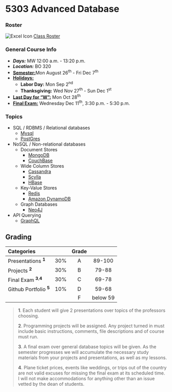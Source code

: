 # 5303 Advanced Database

### Roster
![Excel Icon](https://d3vv6lp55qjaqc.cloudfront.net/items/220B0V0H3c041K2p251Z/google-sheets-16.png?X-CloudApp-Visitor-Id=1094421) [Class Roster](https://docs.google.com/spreadsheets/d/1bYgPP1VHlXR1vsjmkMO9vhk_x7y-GIcCIr0gdyWYdWQ/edit?usp=sharing)

### General Course Info

- ___Days:___ MW 12:00 a.m. - 13:20 p.m.
- ___Location:___ BO 320
- [__Semester:__](https://msutexas.edu/registrar/_assets/files/pdfs/acadcal1920.pdf)Mon August 26<sup>th</sup> - Fri Dec 7<sup>th</sup>
- [__Holidays:__](https://msutexas.edu/registrar/_assets/files/pdfs/acadcal1920.pdf)
  - __Labor Day:__ Mon Sep 2<sup>nd</sup>
  - __Thanksgiving:__ Wed Nov 27<sup>th</sup> - Sun Dec 1<sup>st</sup>
- [__Last Day for “W”:__](https://msutexas.edu/registrar/_assets/files/pdfs/acadcal1920.pdf) Mon Oct 28<sup>th</sup>
- [__Final Exam:__](https://msutexas.edu/registrar/_assets/files/pdfs/fall19finals.pdf) Wednesday Dec 11<sup>th</sup>, 3:30 p.m. - 5:30 p.m.

### Topics

- SQL / RDBMS / Relational databases
  - [Mysql](https://www.mysql.com/)
  - [PostGres](https://www.postgresql.org/)
- NoSQL / Non-relational databases
  - Document Stores
    - [MongoDB](https://www.mongodb.com/)
    - [CouchBase](https://www.couchbase.com/)
  - Wide Column Stores
    - [Cassandra](http://cassandra.apache.org/)
    - [Scylla](http://www.scylladb.com/)
    - [HBase](https://hbase.apache.org/)
  - Key-Value Stores
    - [Redis](https://redis.io/)
    - [Amazon DynamoDB](https://aws.amazon.com/dynamodb/)
  - Graph Databases
    - [Neo4J](https://neo4j.com/)
- API Querying
  - [GraphQL](https://graphql.org/)

## Grading

| Categories                                  |       | Grade |          |
| :------------------------------------------ | :---: | :---: | :------: |
| Presentations <sup>**1**</sup>              |  30%  |   A   |  89-100  |
| Projects <sup>**2**</sup>                   |  30%  |   B   |  79-88   |
| Final Exam <sup>**3**,</sup><sup>**4**</sup> |  30%  |   C   |  69-78   |
| Github Portfolio <sup>**5**</sup>           |  10%  |   D   |  59-68   |
|                                             |       |   F   | below 59 |


>**1**. Each student will give 2 presentations over topics of the professors choosing.
>
>**2**. Programming projects will be assigned. Any project turned in must include basic instructions, comments, file descriptions and of course must run.
>
>**3**. A final exam over general database topics will be given. As the semester progresses we will accumulate the necessary study materials from your projects and presentations, as well as my lessons.
>
>**4**. Plane ticket prices, events like weddings, or trips out of the country are not valid excuses for missing the final exam at its scheduled time. I will not make accommodations for anything other than an issue vetted by the dean of students. 

